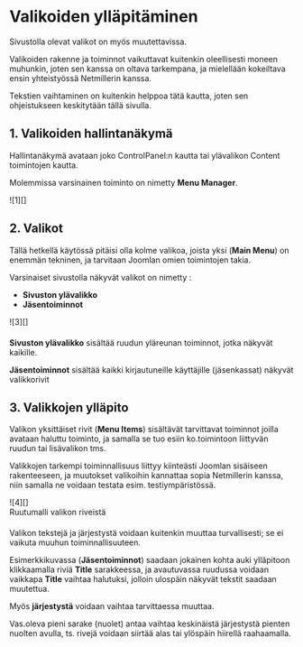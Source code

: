 # Valikoiden ylläpitäminen

Sivustolla olevat valikot on myös muutettavissa.

Valikoiden rakenne ja toiminnot vaikuttavat kuitenkin oleellisesti moneen muhunkin, joten sen kanssa
on oltava tarkempana, ja mielellään kokeiltava ensin yhteistyössä Netmillerin kanssa.

Tekstien vaihtaminen on kuitenkin helppoa tätä kautta, joten sen ohjeistukseen keskitytään tällä sivulla.


## 1. Valikoiden hallintanäkymä

Hallintanäkymä avataan joko ControlPanel:n kautta tai ylävalikon Content toimintojen kautta.

Molemmissa varsinainen toiminto on nimetty __Menu Manager__.

<figure class="fig-n border" style="margin:0 0 20px 0">
![1][]
</figure>


## 2. Valikot

Tällä hetkellä käytössä pitäisi olla kolme valikoa, joista yksi (__Main Menu__) on enemmän tekninen, ja tarvitaan
Joomlan omien toimintojen takia.

Varsinaiset sivustolla näkyvät valikot on nimetty :

* __Sivuston ylävalikko__
* __Jäsentoiminnot__


<figure class="fig-n border" style="margin:0 0 20px 0">
![3][]
</figure>

__Sivuston ylävalikko__ sisältää ruudun yläreunan toiminnot, jotka näkyvät kaikille.

__Jäsentoiminnot__ sisältää kaikki kirjautuneille käyttäjille (jäsenkassat) näkyvät valikkorivit



## 3. Valikkojen ylläpito

Valikon yksittäiset rivit (__Menu Items__) sisältävät tarvittavat toiminnot joilla avataan haluttu
toiminto, ja samalla se tuo esiin ko.toimintoon liittyvän ruudun tai lisävalikon tms.

Valikkojen tarkempi toiminnallisuus liittyy kiinteästi Joomlan sisäiseen rakenteeseen, ja muutokset 
valikoihin kannattaa sopia Netmillerin kanssa, niin samalla ne voidaan testata esim. testiympäristössä.


<figure class="fig-n border" style="margin:0 0 20px 0">
![4][]
<figcaption>Ruutumalli valikon riveistä</figcaption>
</figure>


Valikon tekstejä ja järjestystä voidaan kuitenkin muuttaa turvallisesti; se ei vaikuta muuhun toiminnallisuuteen.

Esimerkkikuvassa (__Jäsentoiminnot__) saadaan jokainen kohta auki ylläpitoon klikkaamalla riviä __Title__ sarakkeessa,
ja avautuvassa ruudussa voidaan vaikkapa __Title__ vaihtaa halutuksi, jolloin ulospäin näkyvät tekstit saadaan
muutettua.

Myös __järjestystä__ voidaan vaihtaa tarvittaessa muuttaa.

Vas.oleva pieni sarake (nuolet) antaa vaihtaa keskinäistä järjestystä pienten nuolten avulla,
ts. rivejä voidaan siirtää alas tai ylöspäin hiirellä raahaamalla.





[1]: kuvat/kuva151.png "Ruutumalli"
[3]: kuvat/kuva153.png "Ruutumalli"
[4]: kuvat/kuva154.png "Ruutumalli"
[5]: kuvat/kuva55.png "Ruutumalli"
[6]: kuvat/kuva56.png "Ruutumalli"
[21]: pages/mediatiedostot.md
